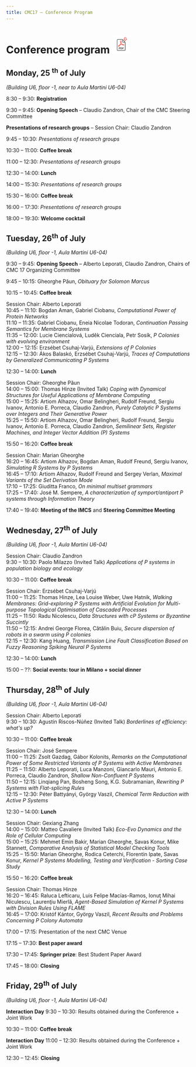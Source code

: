 ```yaml
---
title: CMC17 – Conference Program
---
```


Conference program [<img src="/media/pdf-icon.svg" alt="PDF format" height="48" width="48" class="pdf_icon">](/conference-program/CMC17-program.pdf)
================================================================================================================================================================

Monday, 25 <sup>th</sup> of July
--------------------------------

_(Building U6, floor -1, near to Aula Martini U6-04)_

8:30 – 9:30: __Registration__

9:30 – 9:45: __Opening Speech__ – Claudio Zandron, Chair of the CMC Steering Committee

__Presentations of research groups__ – Session Chair: Claudio Zandron

9:45 – 10:30: _Presentations of research groups_

10:30 – 11:00: __Coffee break__

11:00 – 12:30: _Presentations of research groups_

12:30 – 14:00: __Lunch__

14:00 – 15:30: _Presentations of research groups_

15:30 – 16:00: __Coffee break__

16:00 – 17:30: _Presentations of research groups_

18:00 – 19:30: __Welcome cocktail__

Tuesday, 26<sup>th</sup> of July
--------------------------------

_(Building U6, floor -1, Aula Martini U6-04)_

9:30 – 9:45: __Opening Speech__ – Alberto Leporati, Claudio Zandron, Chairs of CMC 17 Organizing Committee

9:45 – 10:15: Gheorghe Păun, _Obituary for Solomon Marcus_

10:15 – 10:45: __Coffee break__

Session Chair: Alberto Leporati<br>
10:45 – 11:10: Bogdan Aman, Gabriel Ciobanu, _Computational Power of Protein Networks_<br>
11:10 – 11:35: Gabriel Ciobanu, Eneia Nicolae Todoran, _Continuation Passing Semantics for Membrane Systems_<br>
11:35 – 12:00: Lucie Ciencialová, Luděk Cienciala, Petr Sosík, _P Colonies with evolving environment_<br>
12:00 – 12:15: Erzsébet Csuhaj-Varjú, _Extensions of P Colonies_<br>
12:15 – 12:30: Ákos Balaskó, Erzsébet Csuhaj-Varjú, _Traces of Computations by Generalized Communicating P Systems_<br>

12:30 – 14:00: __Lunch__

Session Chair: Gheorghe Păun<br>
14:00 – 15:00: Thomas Hinze (Invited Talk) _Coping with Dynamical Structures for Useful Applications of Membrane Computing_<br>
15:00 – 15:25: Artiom Alhazov, Omar Belingheri, Rudolf Freund, Sergiu Ivanov, Antonio E. Porreca, Claudio Zandron, _Purely Catalytic P Systems over Integers and Their Generative Power_<br>
15:25 – 15:50: Artiom Alhazov, Omar Belingheri, Rudolf Freund, Sergiu Ivanov, Antonio E. Porreca, Claudio Zandron, _Semilinear Sets, Register Machines, and Integer Vector Addition (P) Systems_<br>

15:50 – 16:20: __Coffee break__

Session Chair: Marian Gheorghe<br>
16:20 – 16:45: Artiom Alhazov, Bogdan Aman, Rudolf Freund, Sergiu Ivanov, _Simulating R Systems by P Systems_<br>
16:45 – 17:10: Artiom Alhazov, Rudolf Freund and Sergey Verlan, _Maximal Variants of the Set Derivation Mode_<br>
17:10 – 17:25: Giuditta Franco, _On minimal multiset grammars_<br>
17:25 – 17:40: José M. Sempere, _A characterization of symport/antiport P systems through Information Theory_<br>

17:40 – 19:40:  __Meeting of the IMCS__ and __Steering Committee Meeting__

Wednesday, 27<sup>th</sup> of July
----------------------------------

_(Building U6, floor -1, Aula Martini U6-04)_

Session Chair: Claudio Zandron<br>
9:30 – 10:30: Paolo Milazzo (Invited Talk) _Applications of P systems in population biology and ecology_<br>

10:30 – 11:00: __Coffee break__

Session Chair: Erzsébet Csuhaj-Varjú<br>
11:00 – 11:25: Thomas Hinze, Lea Louise Weber, Uwe Hatnik, _Walking Membranes: Grid-exploring P Systems with Artificial Evolution for Multi-purpose Topological Optimisation of Cascaded Processes_<br>
11:25 – 11:50: Radu Nicolescu, _Data Structures with cP Systems or Byzantine Succintly_<br>
11:50 – 12:15: Andrei George Florea, Cătălin Buiu, _Secure dispersion of robots in a swarm using P colonies_<br>
12:15 – 12:30: Kang Huang, _Transmission Line Fault Classification Based on Fuzzy Reasoning Spiking Neural P Systems_<br>

12:30 – 14:00: __Lunch__

15:00 – ??: __Social events: tour in Milano + social dinner__

Thursday, 28<sup>th</sup> of July
---------------------------------

_(Building U6, floor -1, Aula Martini U6-04)_

Session Chair: Alberto Leporati<br>
9:30 – 10:30: Agustín Riscos-Núñez (Invited Talk) _Borderlines of efficiency: what's up?_<br>

10:30 – 11:00: __Coffee break__

Session Chair: José Sempere<br>
11:00 – 11:25: Zsolt Gazdag, Gábor Kolonits, _Remarks on the Computational Power of Some Restricted Variants of P Systems with Active Membranes_<br>
11:25 – 11:50: Alberto Leporati, Luca Manzoni, Giancarlo Mauri, Antonio E. Porreca, Claudio Zandron, _Shallow Non-Confluent P Systems_<br>
11:50 – 12:15: Linqiang Pan, Bosheng Song, K.G. Subramanian, _Rewriting P Systems with Flat-splicing Rules_<br>
12:15 – 12:30: Péter Battyányi, György Vaszil, _Chemical Term Reduction with Active P Systems_<br>

12:30 – 14:00: __Lunch__

Session Chair: Gexiang Zhang<br>
14:00 – 15:00: Matteo Cavaliere (Invited Talk) _Eco-Evo Dynamics and the Role of Cellular Computing_<br>
15:00 – 15:25: Mehmet Emin Bakir, Marian Gheorghe, Savas Konur, Mike Stannett, _Comparative Analysis of Statistical Model Checking Tools_<br>
15:25 – 15:50: Marian Gheorghe, Rodica Ceterchi, Florentin Ipate, Savas Konur, _Kernel P Systems Modelling, Testing and Verification - Sorting Case Study_<br>

15:50 – 16:20: __Coffee break__

Session Chair: Thomas Hinze<br>
16:20 – 16:45: Raluca Lefticaru, Luis Felipe Macías-Ramos, Ionuţ Mihai Niculescu, Laurenţiu Mierlă, _Agent-Based Simulation of Kernel P Systems with Division Rules Using FLAME_<br>
16:45 – 17:00: Kristóf Kántor, György Vaszil, _Recent Results and Problems Concerning P Colony Automata_<br>

17:00 – 17:15: Presentation of the next CMC Venue

17:15 – 17:30: __Best paper award__

17:30 – 17:45: __Springer prize__: Best Student Paper Award

17:45 – 18:00: __Closing__

Friday, 29<sup>th</sup> of July
-------------------------------

_(Building U6, floor -1, Aula Martini U6-04)_

__Interaction Day__
9:30 – 10:30: Results obtained during the Conference + Joint Work

10:30 – 11:00: __Coffee break__

__Interaction Day__
11:00 – 12:30: Results obtained during the Conference + Joint Work

12:30 – 12:45: __Closing__


